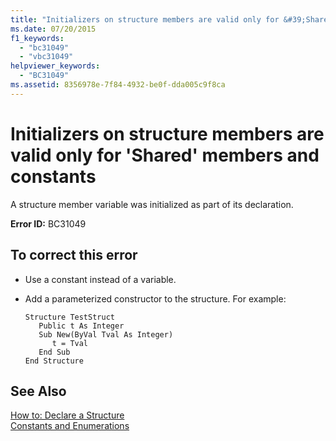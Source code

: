 ```yaml
---
title: "Initializers on structure members are valid only for &#39;Shared&#39; members and constants"
ms.date: 07/20/2015
f1_keywords: 
  - "bc31049"
  - "vbc31049"
helpviewer_keywords: 
  - "BC31049"
ms.assetid: 8356978e-7f84-4932-be0f-dda005c9f8ca
---
```

# Initializers on structure members are valid only for &#39;Shared&#39; members and constants
A structure member variable was initialized as part of its declaration.  
  
 **Error ID:** BC31049  
  
## To correct this error  
  
-   Use a constant instead of a variable.  
  
-   Add a parameterized constructor to the structure. For example:  
  
    ```  
    Structure TestStruct  
       Public t As Integer  
       Sub New(ByVal Tval As Integer)  
          t = Tval  
       End Sub  
    End Structure  
    ```  
  
## See Also  
 [How to: Declare a Structure](../../visual-basic/programming-guide/language-features/data-types/how-to-declare-a-structure.md)  
 [Constants and Enumerations](../../visual-basic/programming-guide/language-features/constants-enums/index.md)

